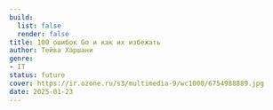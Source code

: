 ```yaml
---
build:
  list: false
  render: false
title: 100 ошибок Go и как их избежать
author: Тейва Харшани
genre:
- IT
status: future
cover: https://ir.ozone.ru/s3/multimedia-9/wc1000/6754988889.jpg
date: 2025-01-23
---
```


